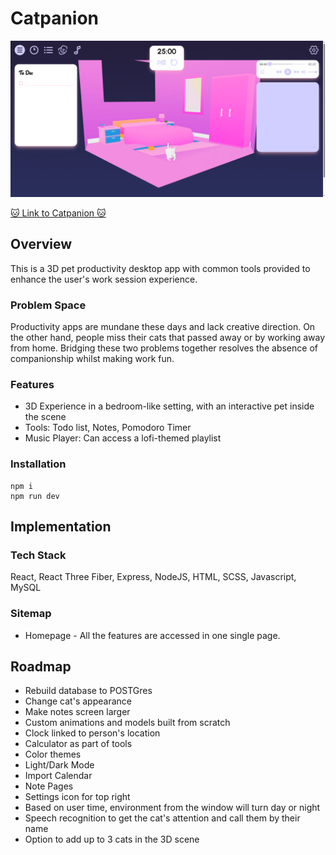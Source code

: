 # Catpanion

![Screenshot of project sample](src/assets/images/screenshot_sample.png)

[🐱 Link to Catpanion 🐱](https://catpanion.netlify.app/ "Catpanion's Homepage")

## Overview

This is a 3D pet productivity desktop app with common tools provided to enhance the user's work session experience.

### Problem Space

Productivity apps are mundane these days and lack creative direction. On the other hand, people miss their cats that passed away or by working away from home. Bridging these two problems together resolves the absence of companionship whilst making work fun.

### Features

- 3D Experience in a bedroom-like setting, with an interactive pet inside the scene
- Tools: Todo list, Notes, Pomodoro Timer
- Music Player: Can access a lofi-themed playlist

### Installation

```
npm i
npm run dev

```

## Implementation

### Tech Stack

React, React Three Fiber, Express, NodeJS, HTML, SCSS, Javascript, MySQL

### Sitemap

- Homepage - All the features are accessed in one single page.

## Roadmap

- Rebuild database to POSTGres
- Change cat's appearance
- Make notes screen larger
- Custom animations and models built from scratch
- Clock linked to person's location
- Calculator as part of tools
- Color themes
- Light/Dark Mode
- Import Calendar
- Note Pages
- Settings icon for top right
- Based on user time, environment from the window will turn day or night
- Speech recognition to get the cat's attention and call them by their name
- Option to add up to 3 cats in the 3D scene
